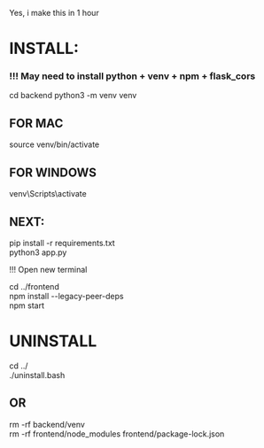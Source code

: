 Yes, i make this in 1 hour
# INSTALL:

### !!! May need to install python + venv + npm + flask_cors

cd backend
python3 -m venv venv

## FOR MAC
source venv/bin/activate
## FOR WINDOWS
venv\Scripts\activate

## NEXT:
pip install -r requirements.txt \
python3 app.py

!!! Open new terminal 

cd ../frontend \
npm install --legacy-peer-deps \
npm start

# UNINSTALL

cd ../ \
./uninstall.bash

## OR 

rm -rf backend/venv \
rm -rf frontend/node_modules frontend/package-lock.json
